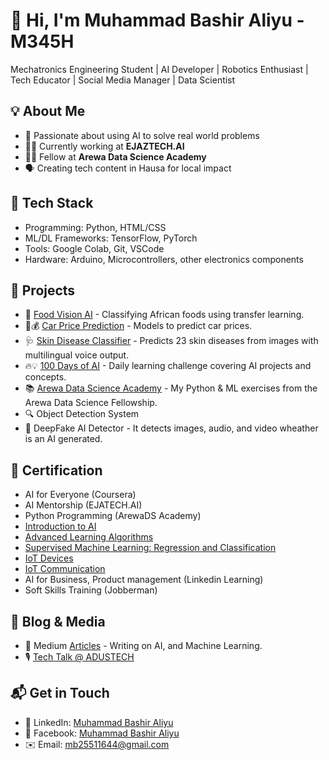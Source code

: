 # 👋 Hi, I'm Muhammad Bashir Aliyu - M345H
Mechatronics Engineering Student | AI Developer | Robotics Enthusiast | Tech Educator | Social Media Manager | Data Scientist


## 💡 About Me
- 🧠 Passionate about using AI to solve real world problems
- 👨‍💻 Currently working at **EJAZTECH.AI**
- 🧑‍🔬 Fellow at **Arewa Data Science Academy**
- 🗣️ Creating tech content in Hausa for local impact


## 🔧 Tech Stack
- Programming: Python, HTML/CSS
- ML/DL Frameworks: TensorFlow, PyTorch
- Tools: Google Colab, Git, VSCode
- Hardware: Arduino, Microcontrollers, other electronics components


## 📂 Projects
- 🍲 [Food Vision AI](https://github.com/Mbashaliee/Food_vision_classfication.git) - Classifying African foods using transfer learning.
- 🚗💰 [Car Price Prediction](https://github.com/Mbashaliee/Car_price_prediction.git) - Models to predict car prices.
- 🩺 [Skin Disease Classifier](https://github.com/Mbashaliee/Skin_Disease_Classifier.git) - Predicts 23 skin diseases from images with multilingual voice output.
- 🔥💡 [100 Days of AI](https://github.com/Mbashaliee/100_days_of_AI.git) - Daily learning challenge covering AI projects and concepts.
- 📚 [Arewa Data Science Academy](https://github.com/Mbashaliee/ArewaDS_python_Exercises.git) - My Python & ML exercises from the Arewa Data Science Fellowship.
- 🔍 Object Detection System
- 🤖 DeepFake AI Detector - It detects images, audio, and video wheather is an AI generated.


## 🏅 Certification
- AI for Everyone (Coursera)
- AI Mentorship (EJATECH.AI)
- Python Programming (ArewaDS Academy)
- [Introduction to AI](https://coursera.org/share/d63dc10b28f458f898bc2ba4f6a0ef94)
- [Advanced Learning Algorithms](https://www.coursera.org/account/accomplishments/verify/W41LHKC17HU4?utm_source=link&utm_medium=certificate&utm_content=cert_image&utm_campaign=sharing_cta&utm_product=course)
- [Supervised Machine Learning: Regression and Classification](https://coursera.org/share/1109d93e098abaf8aab253e81fc06b7f)
- [IoT Devices](https://coursera.org/share/ee0ddbef3e6f11453803034873bc61e1)
- [IoT Communication](https://www.coursera.org/learn/iot-communications?utm_source=mobile&utm_source=link&utm_medium=page_share&utm_content=lih&utm_campaign=card_button)
- AI for Business, Product management (Linkedin Learning)
- Soft Skills Training (Jobberman)


## 📝 Blog & Media
- 📖 Medium [Articles](https://medium.com/@mbash) - Writing on AI, and Machine Learning.
- 🎙️ [Tech Talk @ ADUSTECH](#)


## 📬 Get in Touch
- 💼 LinkedIn: [Muhammad Bashir Aliyu](https://www.linkedin.com/in/muhammad-bashir-aliyu-76370a23b)
- 📘 Facebook: [Muhammad Bashir Aliyu](https://www.facebook.com/share/19J45tqFXC/)
- ✉️ Email: mb25511644@gmail.com

